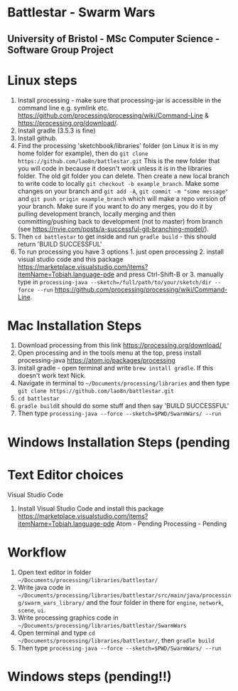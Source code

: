 # Battlestar - Swarm Wars
## University of Bristol - MSc Computer Science - Software Group Project

# Linux steps
1. Install processing - make sure that processing-jar is accessible in the command line e.g. symlink etc. https://github.com/processing/processing/wiki/Command-Line & https://processing.org/download/. 
2. Install gradle (3.5.3 is fine)
3. Install github. 
4. Find the processing 'sketchbook/libraries' folder (on Linux it is in my home folder for example), then do 
`git clone https://github.com/lao8n/battlestar.git` This is the new folder that you will code in because it doesn't work unless it is in the libraries folder. The old git folder you can delete. Then create a new local branch to write code to locally `git checkout -b example_branch`. Make some changes on your branch and `git add -A`, `git commit -m "some message"` and `git push origin example_branch` which will make a repo version of your branch. Make sure if you want to do any merges, you do it by pulling development branch, locally merging and then committing/pushing back to development (not to master) from branch (see https://nvie.com/posts/a-successful-git-branching-model/).
5. Then `cd battlestar` to get inside and run `gradle build` - this should return 'BUILD SUCCESSFUL'
6. To run processing you have 3 options 1. just open processing 2. install visual studio code and this package  https://marketplace.visualstudio.com/items?itemName=Tobiah.language-pde and press Ctrl-Shift-B or 3. manually type in `processing-java --sketch=/full/path/to/your/sketch/dir --force --run` https://github.com/processing/processing/wiki/Command-Line. 

# Mac Installation Steps 
1. Download processing from this link https://processing.org/download/
2. Open processing and in the tools menu at the top, press install processing-java https://atom.io/packages/processing
3. Install gradle - open terminal and write `brew install gradle`. If this doesn't work text Nick.
4. Navigate in terminal to `~/Documents/processing/libraries` and then type `git clone https://github.com/lao8n/battlestar.git`
5. `cd battlestar`
6. `gradle build`it should do some stuff and then say 'BUILD SUCCESSFUL'
7. Then type `processing-java --force --sketch=$PWD/SwarmWars/ --run`

# Windows Installation Steps (pending

# Text Editor choices
Visual Studio Code 
1. Install Visual Studio Code and install this package https://marketplace.visualstudio.com/items?itemName=Tobiah.language-pde
Atom - Pending
Processing - Pending

# Workflow
1. Open text editor in folder `~/Documents/processing/libraries/battlestar/`
2. Write java code in `~/Documents/processing/libraries/battlestar/src/main/java/processing/swarm_wars_library/` and the four folder in there for `engine`, `network`, `scene`, `ui`. 
3. Write processing graphics code in `~/Documents/processing/libraries/battlestar/SwarmWars`
4. Open terminal and type `cd ~/Documents/processing/libraries/battlestar/`, then `gradle build`
5. Then type `processing-java --force --sketch=$PWD/SwarmWars/ --run`

# Windows steps (pending!!)

